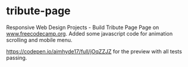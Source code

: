 # tribute-page

Responsive Web Design Projects - Build Tribute Page Page on www.freecodecamp.org. Added some javascript code for animation scrolling and mobile menu.

https://codepen.io/aimhyde17/full/jOqZZJZ for the preview with all tests passing.
